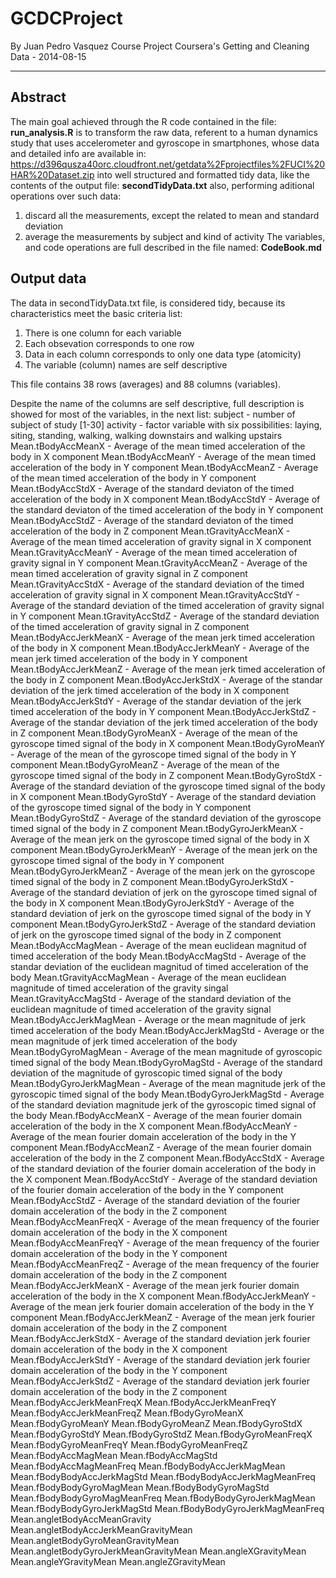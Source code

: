 # GCDCProject
By Juan Pedro Vasquez
Course Project
Coursera's Getting and Cleaning Data - 2014-08-15

---


## Abstract
The main goal achieved through the R code contained in the file:
**run_analysis.R**
is to transform the raw data, referent to a human dynamics study that uses accelerometer and gyroscope in smartphones, whose data and detailed info are available in:
https://d396qusza40orc.cloudfront.net/getdata%2Fprojectfiles%2FUCI%20HAR%20Dataset.zip
into well structured and formatted tidy data, like the contents of the output file:
**secondTidyData.txt**
also, performing aditional operations over such data:
1. discard all the measurements, except the related to mean and standard deviation
2. average the measurements by subject and kind of activity
The variables, and code operations are full described in the file named:
**CodeBook.md**


## Output data
The data in secondTidyData.txt file, is considered tidy, because its characteristics meet the basic criteria list:

1. There is one column for each variable 
2. Each obsevation corresponds to one row
3. Data in each column corresponds to only one data type (atomicity)
4. The variable (column) names are self descriptive 

This file contains 38 rows (averages) and 88 columns (variables).

Despite the name of the columns are self descriptive, full description is showed for most of the variables, in the next list:
subject - number of subject of study [1-30]
activity - factor variable with six possibilities: laying, siting, standing, walking, walking downstairs and walking upstairs
Mean.tBodyAccMeanX - Average of the mean timed acceleration of the body in X component
Mean.tBodyAccMeanY - Average of the mean timed acceleration of the body in Y component
Mean.tBodyAccMeanZ - Average of the mean timed acceleration of the body in Y component
Mean.tBodyAccStdX - Average of the standard deviaton of the timed acceleration of the body in X component
Mean.tBodyAccStdY - Average of the standard deviaton of the timed acceleration of the body in Y component
Mean.tBodyAccStdZ - Average of the standard deviaton of the timed acceleration of the body in Z component
Mean.tGravityAccMeanX - Average of the mean timed acceleration of gravity signal in X component
Mean.tGravityAccMeanY - Average of the mean timed acceleration of gravity signal in Y component
Mean.tGravityAccMeanZ - Average of the mean timed acceleration of gravity signal in Z component
Mean.tGravityAccStdX - Average of the standard deviation of the timed acceleration of gravity signal in X component
Mean.tGravityAccStdY - Average of the standard deviation of the timed acceleration of gravity signal in Y component
Mean.tGravityAccStdZ - Average of the standard deviation of the timed acceleration of gravity signal in Z component
Mean.tBodyAccJerkMeanX - Average of the mean jerk timed acceleration of the body in X component 
Mean.tBodyAccJerkMeanY - Average of the mean jerk timed acceleration of the body in Y component
Mean.tBodyAccJerkMeanZ - Average of the mean jerk timed acceleration of the body in Z component
Mean.tBodyAccJerkStdX - Average of the standar deviation of the jerk timed acceleration of the body in X component
Mean.tBodyAccJerkStdY - Average of the standar deviation of the jerk timed acceleration of the body in Y component
Mean.tBodyAccJerkStdZ - Average of the standar deviation of the jerk timed acceleration of the body in Z component
Mean.tBodyGyroMeanX - Average of the mean of the gyroscope timed signal of the body in X component
Mean.tBodyGyroMeanY - Average of the mean of the gyroscope timed signal of the body in Y component
Mean.tBodyGyroMeanZ - Average of the mean of the gyroscope timed signal of the body in Z component
Mean.tBodyGyroStdX - Average of the standard deviation of the gyroscope timed signal of the body in X component
Mean.tBodyGyroStdY - Average of the standard deviation of the gyroscope timed signal of the body in Y component
Mean.tBodyGyroStdZ - Average of the standard deviation of the gyroscope timed signal of the body in Z component
Mean.tBodyGyroJerkMeanX - Average of the mean jerk on the gyroscope timed signal of the body in X component
Mean.tBodyGyroJerkMeanY - Average of the mean jerk on the gyroscope timed signal of the body in Y component
Mean.tBodyGyroJerkMeanZ - Average of the mean jerk on the gyroscope timed signal of the body in Z component
Mean.tBodyGyroJerkStdX - Average of the standard deviation of jerk on the gyroscope timed signal of the body in X component
Mean.tBodyGyroJerkStdY - Average of the standard deviation of jerk on the gyroscope timed signal of the body in Y component
Mean.tBodyGyroJerkStdZ - Average of the standard deviation of jerk on the gyroscope timed signal of the body in Z component
Mean.tBodyAccMagMean - Average of the mean euclidean magnitud of timed acceleration of the body
Mean.tBodyAccMagStd - Average of the standar deviation of the euclidean magnitud of timed acceleration of the body 
Mean.tGravityAccMagMean - Average of the mean euclidean magnitude of timed acceleration of the gravity singal
Mean.tGravityAccMagStd - Average of the standard deviation of the euclidean magnitude of timed acceleration of the gravity signal 
Mean.tBodyAccJerkMagMean - Average or the mean magnitude of jerk timed acceleration of the body 
Mean.tBodyAccJerkMagStd - Average or the mean magnitude of jerk timed acceleration of the body
Mean.tBodyGyroMagMean - Average of the mean magnitude of gyroscopic timed signal of the body
Mean.tBodyGyroMagStd - Average of the standard deviation of the magnitude of gyroscopic timed signal of the body
Mean.tBodyGyroJerkMagMean - Average of the mean magnitude jerk of the gyroscopic timed signal of the body
Mean.tBodyGyroJerkMagStd - Average of the standard deviation magnitude jerk of the gyroscopic timed signal of the body
Mean.fBodyAccMeanX - Average of the mean fourier domain acceleration of the body in the X component
Mean.fBodyAccMeanY - Average of the mean fourier domain acceleration of the body in the Y component
Mean.fBodyAccMeanZ - Average of the mean fourier domain acceleration of the body in the Z component
Mean.fBodyAccStdX - Average of the standard deviation of the fourier domain acceleration of the body in the X component
Mean.fBodyAccStdY - Average of the standard deviation of the fourier domain acceleration of the body in the Y component
Mean.fBodyAccStdZ - Average of the standard deviation of the fourier domain acceleration of the body in the Z component
Mean.fBodyAccMeanFreqX - Average of the mean frequency of the fourier domain acceleration of the body in the X component
Mean.fBodyAccMeanFreqY - Average of the mean frequency of the fourier domain acceleration of the body in the Y component
Mean.fBodyAccMeanFreqZ - Average of the mean frequency of the fourier domain acceleration of the body in the Z component
Mean.fBodyAccJerkMeanX - Average of the mean jerk fourier domain acceleration of the body in the X component
Mean.fBodyAccJerkMeanY - Average of the mean jerk fourier domain acceleration of the body in the Y component
Mean.fBodyAccJerkMeanZ - Average of the mean jerk fourier domain acceleration of the body in the Z component
Mean.fBodyAccJerkStdX - Average of the standard deviation jerk fourier domain acceleration of the body in the X component
Mean.fBodyAccJerkStdY - Average of the standard deviation jerk fourier domain acceleration of the body in the Y component
Mean.fBodyAccJerkStdZ - Average of the standard deviation jerk fourier domain acceleration of the body in the Z component
Mean.fBodyAccJerkMeanFreqX
Mean.fBodyAccJerkMeanFreqY
Mean.fBodyAccJerkMeanFreqZ
Mean.fBodyGyroMeanX
Mean.fBodyGyroMeanY
Mean.fBodyGyroMeanZ
Mean.fBodyGyroStdX
Mean.fBodyGyroStdY
Mean.fBodyGyroStdZ
Mean.fBodyGyroMeanFreqX
Mean.fBodyGyroMeanFreqY
Mean.fBodyGyroMeanFreqZ
Mean.fBodyAccMagMean
Mean.fBodyAccMagStd
Mean.fBodyAccMagMeanFreq
Mean.fBodyBodyAccJerkMagMean
Mean.fBodyBodyAccJerkMagStd
Mean.fBodyBodyAccJerkMagMeanFreq
Mean.fBodyBodyGyroMagMean
Mean.fBodyBodyGyroMagStd
Mean.fBodyBodyGyroMagMeanFreq
Mean.fBodyBodyGyroJerkMagMean
Mean.fBodyBodyGyroJerkMagStd
Mean.fBodyBodyGyroJerkMagMeanFreq
Mean.angletBodyAccMeanGravity
Mean.angletBodyAccJerkMeanGravityMean
Mean.angletBodyGyroMeanGravityMean
Mean.angletBodyGyroJerkMeanGravityMean
Mean.angleXGravityMean
Mean.angleYGravityMean
Mean.angleZGravityMean


